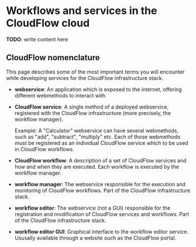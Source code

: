 # Workflows and services in the CloudFlow cloud
**TODO**: write content here

## CloudFlow nomenclature
This page describes some of the most important terms you will encounter while
developing services for the CloudFlow infrastructure stack.

* **webservice**: An application which is exposed to the internet, offering
  different webmethods to interact with

* **CloudFlow service**: A single method of a deployed webservice, registered
  with the CloudFlow infrastructure (more precisely, the workflow manager).

  Example: A "Calculator" webservice can have several webmethods, such as
  "add", "subtract", "multiply" etc. Each of those webmethods must be 
  registered as an individual CloudFlow service which to be used in
  CloudFlow workflows.

* **CloudFlow workflow**: A description of a set of CloudFlow services and how
  and when they are executed. Each workflow is executed by the workflow manager.

* **workflow manager**: The webservice responsible for the execution and
  monitoring of CloudFlow workflows. Part of the CloudFlow infrastructure
  stack.

* **workflow editor**: The webservice (not a GUI) responsible for the
  registration and modification of CloudFlow services and workflows. Part of
  the CloudFlow infrastructure stack.

* **workflow editor GUI**: Graphical interface to the workflow editor service.
  Ususally available through a website such as the CloudFlow portal.
